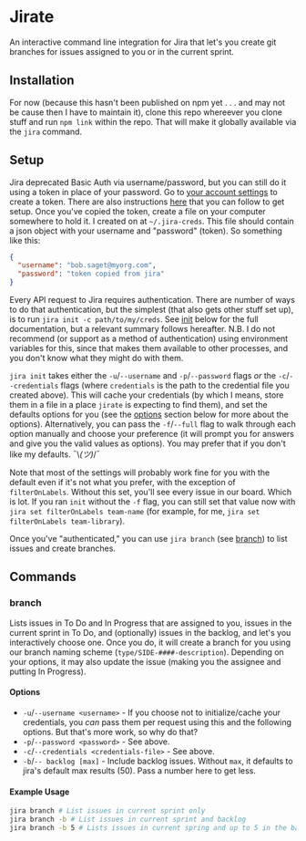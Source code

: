 # Jirate

An interactive command line integration for Jira that let's you create git branches for issues assigned to you or in the current sprint.

## Installation

For now (because this hasn't been published on npm yet . . . and may not be cause then I have to maintain it), clone this repo whereever you clone stuff and run `npm link` within the repo. That will make it globally available via the `jira` command.

## Setup

Jira deprecated Basic Auth via username/password, but you can still do it using a token in place of your password. Go to [your account settings](https://id.atlassian.com/manage-profile/security/api-tokens) to create a token. There are also instructions [here](https://support.atlassian.com/atlassian-account/docs/manage-api-tokens-for-your-atlassian-account/) that you can follow to get setup. Once you've copied the token, create a file on your computer somewhere to hold it. I created on at `~/.jira-creds`. This file should contain a json object with your username and "password" (token). So something like this:

```json
{
  "username": "bob.saget@myorg.com",
  "password": "token copied from jira"
}
```

Every API request to Jira requires authentication. There are number of ways to do that authentication, but the simplest (that also gets other stuff set up), is to run `jira init -c path/to/my/creds`. See [init](#init) below for the full documentation, but a relevant summary follows hereafter. N.B. I do not recommend (or support as a method of authentication) using environment variables for this, since that makes them available to other processes, and you don't know what they might do with them.

`jira init` takes either the `-u`/`--username` and `-p`/`--password` flags _or_ the `-c`/`--credentials` flags (where `credentials` is the path to the credential file you created above). This will cache your credentials (by which I means, store them in a file in a place `jirate` is expecting to find them), and set the defaults options for you (see the [options](#options) section below for more about the options). Alternatively, you can pass the `-f`/`--full` flag to walk through each option manually and choose your preference (it will prompt you for answers and give you the valid values as options). You may prefer that if you don't like my defaults. ¯\\_(ツ)_/¯

Note that most of the settings will probably work fine for you with the default even if it's not what you prefer, with the exception of `filterOnLabels`. Without this set, you'll see every issue in our board. Which is lot. If you ran `init` without the `-f` flag, you can still set that value now with `jira set filterOnLabels team-name` (for example, for me, `jira set filterOnLabels team-library`).

Once you've "authenticated," you can use `jira branch` (see [branch](#branch)) to list issues and create branches.

## Commands

### branch

Lists issues in To Do and In Progress that are assigned to you, issues in the current sprint in To Do, and (optionally) issues in the backlog, and let's you interactively choose one. Once you do, it will create a branch for you using our branch naming scheme (`type/SIDE-####-description`).  Depending on your options, it may also update the issue (making you the assignee and putting In Progress).

#### Options

- `-u`/`--username <username>` - If you choose not to initialize/cache your credentials, you _can_ pass them per request using this and the following options. But that's more work, so why do that?
- `-p`/`--password <password>` - See above.
- `-c`/`--credentials <credentials-file>` - See above.
- `-b`/`-- backlog [max]` - Include backlog issues. Without `max`, it defaults to jira's default max results (50). Pass a number here to get less.

#### Example Usage

```sh
jira branch # List issues in current sprint only
jira branch -b # List issues in current sprint and backlog
jira branch -b 5 # Lists issues in current spring and up to 5 in the backlog
```
